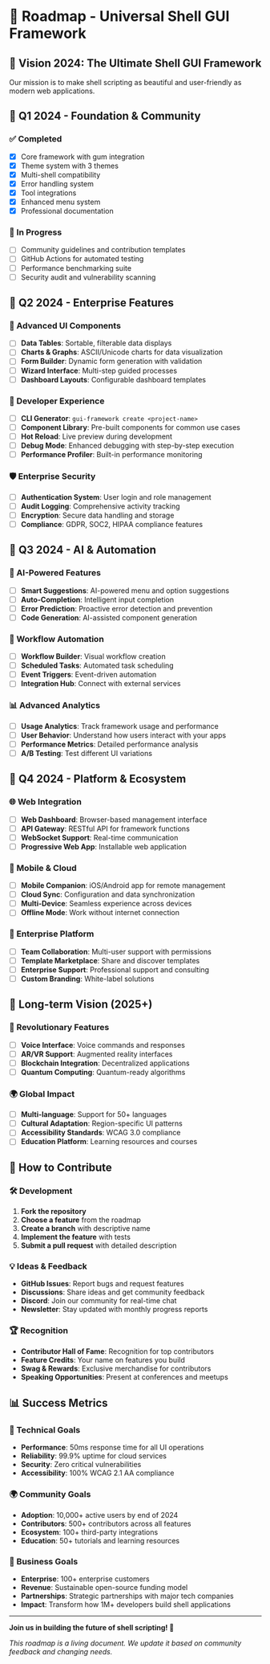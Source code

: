 # 🚀 Roadmap - Universal Shell GUI Framework

## 🎯 Vision 2024: The Ultimate Shell GUI Framework

Our mission is to make shell scripting as beautiful and user-friendly as modern web applications.

## 📅 Q1 2024 - Foundation & Community

### ✅ Completed
- [x] Core framework with gum integration
- [x] Theme system with 3 themes
- [x] Multi-shell compatibility
- [x] Error handling system
- [x] Tool integrations
- [x] Enhanced menu system
- [x] Professional documentation

### 🔄 In Progress
- [ ] Community guidelines and contribution templates
- [ ] GitHub Actions for automated testing
- [ ] Performance benchmarking suite
- [ ] Security audit and vulnerability scanning

## 📅 Q2 2024 - Enterprise Features

### 🎨 Advanced UI Components
- [ ] **Data Tables**: Sortable, filterable data displays
- [ ] **Charts & Graphs**: ASCII/Unicode charts for data visualization
- [ ] **Form Builder**: Dynamic form generation with validation
- [ ] **Wizard Interface**: Multi-step guided processes
- [ ] **Dashboard Layouts**: Configurable dashboard templates

### 🔧 Developer Experience
- [ ] **CLI Generator**: `gui-framework create <project-name>`
- [ ] **Component Library**: Pre-built components for common use cases
- [ ] **Hot Reload**: Live preview during development
- [ ] **Debug Mode**: Enhanced debugging with step-by-step execution
- [ ] **Performance Profiler**: Built-in performance monitoring

### 🛡️ Enterprise Security
- [ ] **Authentication System**: User login and role management
- [ ] **Audit Logging**: Comprehensive activity tracking
- [ ] **Encryption**: Secure data handling and storage
- [ ] **Compliance**: GDPR, SOC2, HIPAA compliance features

## 📅 Q3 2024 - AI & Automation

### 🤖 AI-Powered Features
- [ ] **Smart Suggestions**: AI-powered menu and option suggestions
- [ ] **Auto-Completion**: Intelligent input completion
- [ ] **Error Prediction**: Proactive error detection and prevention
- [ ] **Code Generation**: AI-assisted component generation

### 🔄 Workflow Automation
- [ ] **Workflow Builder**: Visual workflow creation
- [ ] **Scheduled Tasks**: Automated task scheduling
- [ ] **Event Triggers**: Event-driven automation
- [ ] **Integration Hub**: Connect with external services

### 📊 Advanced Analytics
- [ ] **Usage Analytics**: Track framework usage and performance
- [ ] **User Behavior**: Understand how users interact with your apps
- [ ] **Performance Metrics**: Detailed performance analysis
- [ ] **A/B Testing**: Test different UI variations

## 📅 Q4 2024 - Platform & Ecosystem

### 🌐 Web Integration
- [ ] **Web Dashboard**: Browser-based management interface
- [ ] **API Gateway**: RESTful API for framework functions
- [ ] **WebSocket Support**: Real-time communication
- [ ] **Progressive Web App**: Installable web application

### 📱 Mobile & Cloud
- [ ] **Mobile Companion**: iOS/Android app for remote management
- [ ] **Cloud Sync**: Configuration and data synchronization
- [ ] **Multi-Device**: Seamless experience across devices
- [ ] **Offline Mode**: Work without internet connection

### 🏢 Enterprise Platform
- [ ] **Team Collaboration**: Multi-user support with permissions
- [ ] **Template Marketplace**: Share and discover templates
- [ ] **Enterprise Support**: Professional support and consulting
- [ ] **Custom Branding**: White-label solutions

## 🎯 Long-term Vision (2025+)

### 🌟 Revolutionary Features
- [ ] **Voice Interface**: Voice commands and responses
- [ ] **AR/VR Support**: Augmented reality interfaces
- [ ] **Blockchain Integration**: Decentralized applications
- [ ] **Quantum Computing**: Quantum-ready algorithms

### 🌍 Global Impact
- [ ] **Multi-language**: Support for 50+ languages
- [ ] **Cultural Adaptation**: Region-specific UI patterns
- [ ] **Accessibility Standards**: WCAG 3.0 compliance
- [ ] **Education Platform**: Learning resources and courses

## 🚀 How to Contribute

### 🛠️ Development
1. **Fork the repository**
2. **Choose a feature** from the roadmap
3. **Create a branch** with descriptive name
4. **Implement the feature** with tests
5. **Submit a pull request** with detailed description

### 💡 Ideas & Feedback
- **GitHub Issues**: Report bugs and request features
- **Discussions**: Share ideas and get community feedback
- **Discord**: Join our community for real-time chat
- **Newsletter**: Stay updated with monthly progress reports

### 🏆 Recognition
- **Contributor Hall of Fame**: Recognition for top contributors
- **Feature Credits**: Your name on features you build
- **Swag & Rewards**: Exclusive merchandise for contributors
- **Speaking Opportunities**: Present at conferences and meetups

## 📊 Success Metrics

### 🎯 Technical Goals
- **Performance**: 50ms response time for all UI operations
- **Reliability**: 99.9% uptime for cloud services
- **Security**: Zero critical vulnerabilities
- **Accessibility**: 100% WCAG 2.1 AA compliance

### 🌍 Community Goals
- **Adoption**: 10,000+ active users by end of 2024
- **Contributors**: 500+ contributors across all features
- **Ecosystem**: 100+ third-party integrations
- **Education**: 50+ tutorials and learning resources

### 💼 Business Goals
- **Enterprise**: 100+ enterprise customers
- **Revenue**: Sustainable open-source funding model
- **Partnerships**: Strategic partnerships with major tech companies
- **Impact**: Transform how 1M+ developers build shell applications

---

**Join us in building the future of shell scripting! 🚀**

*This roadmap is a living document. We update it based on community feedback and changing needs.* 